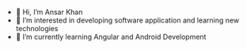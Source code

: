 - 👋 Hi, I’m Ansar Khan
- 👀 I’m interested in developing software application and learning new technologies
- 🌱 I’m currently learning Angular and Android Development

<!---
ak0625/ak0625 is a ✨ special ✨ repository because its `README.md` (this file) appears on your GitHub profile.
You can click the Preview link to take a look at your changes.
--->
